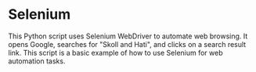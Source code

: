 # Selenium
This Python script uses Selenium WebDriver to automate web browsing. It opens Google, searches for "Skoll and Hati", and clicks on a search result link. This script is a basic example of how to use Selenium for web automation tasks.
